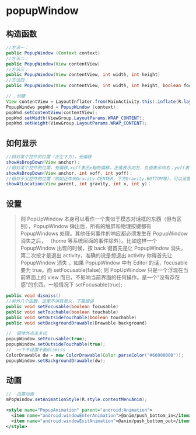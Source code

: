 # popupWindow

## 构造函数

```java
//方法一：
public PopupWindow (Context context)
//方法二：
public PopupWindow(View contentView)
//方法三：
public PopupWindow(View contentView, int width, int height)
//方法四：
public PopupWindow(View contentView, int width, int height, boolean focusable)  

//  创建
View contentView = LayoutInflater.from(MainActivity.this).inflate(R.layout.popuplayout, null);
PopupWindwo popWnd = PopupWindow (context);
popWnd.setContentView(contentView);
popWnd.setWidth(ViewGroup.LayoutParams.WRAP_CONTENT);
popWnd.setHeight(ViewGroup.LayoutParams.WRAP_CONTENT);  
```

## 如何显示

```java
//相对某个控件的位置（正左下方），无偏移
showAsDropDown(View anchor)：
//相对某个控件的位置，有偏移;xoff表示x轴的偏移，正值表示向左，负值表示向右；yoff表示相对y轴的偏移，正值是向下，负值是向上；
showAsDropDown(View anchor, int xoff, int yoff)：
//相对于父控件的位置（例如正中央Gravity.CENTER，下方Gravity.BOTTOM等），可以设置偏移或无偏移
showAtLocation(View parent, int gravity, int x, int y)：  
```

## 设置

> 则 PopUpWindow 本身可以看作一个类似于模态对话框的东西（但有区别），PopupWindow 弹出后，所有的触屏和物理按键都有 PopupWindows 处理。其他任何事件的响应都必须发生在 PopupWindow 消失之后， （home 等系统层面的事件除外）。比如这样一个 PopupWindow 出现的时候，按 back 键首先是让 PopupWindow 消失，第二次按才是退出 activity，准确的说是想退出 activity 你得首先让 PopupWindow 消失 。如果 PopupWindow 中有 Editor 的话，focusable 要为 true。而 setFocusable(false);
> 则 PopUpWindow 只是一个浮现在当前界面上的 view 而已，不影响当前界面的任何操作。是一个“没有存在感”的东西。一般情况下 setFocusable(true);

```java
public void dismiss()
//另外几个函数，这里不讲其意义，下篇细讲
public void setFocusable(boolean focusable)
public void setTouchable(boolean touchable)
public void setOutsideTouchable(boolean touchable)
public void setBackgroundDrawable(Drawable background)  

//  窗体外点击关闭
popupWindow.setFocusable(true);
popupWindow.setOutsideTouchable(true);
//  一下不设置不能dismiss
ColorDrawable dw = new ColorDrawable(Color.parseColor("#66000000"));
popupWindow.setBackgroundDrawable(dw);
```

## 动画

```java
//  设置动画
mPopWindow.setAnimationStyle(R.style.contextMenuAnim);
```

```xml
<style name="PopupAnimation" parent="android:Animation">  
  <item name="android:windowEnterAnimation">@anim/push_bottom_in</item>    //进场动画  
  <item name="android:windowExitAnimation">@anim/push_bottom_out</item>    //出场动画  
</style>  
```
